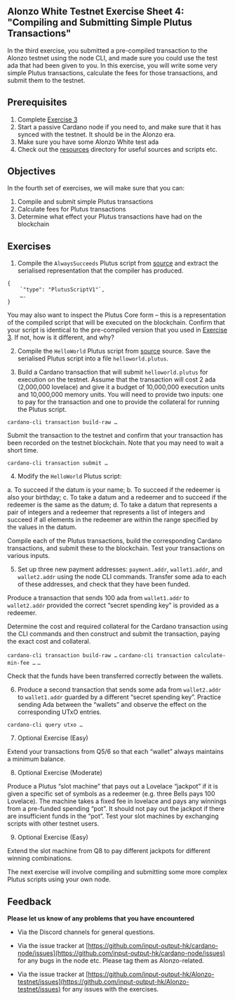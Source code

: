 ## Alonzo White Testnet Exercise Sheet 4: "Compiling and Submitting Simple Plutus Transactions"


In the third exercise, you submitted a pre-compiled transaction to the Alonzo testnet using the node CLI, and made sure you could use the test ada that had been given to you. In this exercise, you will write some very simple Plutus transactions, calculate the fees for those transactions, and submit them to the testnet.

## Prerequisites ##
1. Complete [Exercise 3](3_Alonzo-white-exercise-3.md)
2. Start a passive Cardano node if you need to, and make sure that it has synced with the testnet. It should be in the Alonzo era.
3. Make sure you have some Alonzo White test ada
4. Check out the [resources](../resources) directory for useful sources and scripts etc.

## Objectives ##

In the fourth set of exercises, we will make sure that you can:

1. Compile and submit simple Plutus transactions
2. Calculate fees for Plutus transactions
3. Determine what effect your Plutus transactions have had on the blockchain

## Exercises ##

1. Compile the `AlwaysSucceeds` Plutus script from [source](../resources/plutus-sources/plutus-alwayssucceeds) and extract the serialised representation that the compiler has produced.

```
{
    `"type": "PlutusScriptV1"`,
    ….
}
```

You may also want to inspect the Plutus Core form – this is a representation of the compiled script that will be executed on the blockchain. Confirm that your script is identical to the pre-compiled version that you used in [Exercise 3](3_Alonzo-white-exercise-3.md). If not, how is it different, and why?

2. Compile the `HelloWorld` Plutus script from [source](../../resources/plutus-sources/plutus-helloworld) source. Save the serialised Plutus script into a file `helloworld.plutus`.

3. Build a Cardano transaction that will submit `helloworld.plutus` for execution on the testnet.  Assume that the transaction will cost 2 ada (2,000,000 lovelace) and give it a budget of 10,000,000 execution units and 10,000,000 memory units.  You will need to provide two inputs: one to pay for the transaction and one to provide the collateral for running the Plutus script.

`cardano-cli transaction build-raw …`

Submit the transaction to the testnet and confirm that your transaction has been recorded on the testnet blockchain. Note that you may need to wait a short time.

`cardano-cli transaction submit …`

4. Modify the `HelloWorld` Plutus script:

a. To succeed if  the datum is your name;
b. To succeed if the redeemer is also your birthday;
c. To take a datum and a redeemer and to succeed if the redeemer is the same as the datum;
d. To take a datum that represents a pair of integers and a redeemer that represents a list of integers and succeed if all elements in the redeemer are within the range specified by the values in the datum.

Compile each of the Plutus transactions, build the corresponding Cardano transactions, and submit these to the blockchain.  Test your transactions on various inputs.

5. Set up three new payment addresses: `payment.addr`, `wallet1.addr`, and `wallet2.addr` using the node CLI commands.  Transfer some ada to each of these addresses, and check that they have been funded.

Produce a transaction that sends 100 ada from `wallet1.addr` to `wallet2.addr` provided the correct “secret spending key” is provided as a redeemer.

Determine the cost and required collateral for the Cardano transaction using the CLI commands and then construct and submit the transaction, paying the exact cost and collateral.

`cardano-cli transaction build-raw …`
`cardano-cli transaction calculate-min-fee …`
`…`

Check that the funds have been transferred correctly between the wallets.

6. Produce a second transaction that sends some ada from `wallet2.addr` to `wallet1.addr` guarded by a different “secret spending key”.  Practice sending Ada between the “wallets” and observe the effect on the corresponding UTxO entries.

`cardano-cli query utxo …`

7. Optional Exercise (Easy)

Extend your transactions from Q5/6 so that each “wallet” always maintains a minimum balance.

8. Optional Exercise (Moderate)

Produce a Plutus “slot machine” that pays out a Lovelace “jackpot” if it is given a specific set of symbols as a redeemer (e.g. three Bells pays 100 Lovelace).  The machine takes a fixed fee in lovelace and pays any winnings from a pre-funded spending “pot”.  It should not pay out the jackpot if there are insufficient funds in the “pot”. Test your slot machines by exchanging scripts with other testnet users.

9. Optional Exercise (Easy)

Extend the slot machine from Q8 to pay different jackpots for different winning combinations.

The next exercise will involve compiling and submitting some more complex Plutus scripts using your own node.

## Feedback


**Please let us know of any problems that you have encountered**

- Via the Discord channels for general questions.

- Via the issue tracker at [https://github.com/input-output-hk/cardano-node/issues](https://github.com/input-output-hk/cardano-node/issues) for any bugs in the node etc.  Please tag them as Alonzo-related.

- Via the issue tracker at [https://github.com/input-output-hk/Alonzo-testnet/issues](https://github.com/input-output-hk/Alonzo-testnet/issues) for any issues with the exercises.









